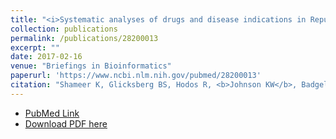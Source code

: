 ```yaml
---
title: "<i>Systematic analyses of drugs and disease indications in RepurposeDB reveal pharmacological, biological and epidemiological factors influencing drug repositioning</i>"
collection: publications
permalink: /publications/28200013
excerpt: "" 
date: 2017-02-16
venue: "Briefings in Bioinformatics"
paperurl: 'https://www.ncbi.nlm.nih.gov/pubmed/28200013'
citation: "Shameer K, Glicksberg BS, Hodos R, <b>Johnson KW</b>, Badgeley MA, Readhead B, Tomlinson MS, OConnor T, Miotto R, Kidd BA, Chen R, Ma'ayan A, Dudley JT. Brief Bioinform. 2018 Jul 20;19(4):656-678. doi: 10.1093/bib/bbw136. PubMed ID: 28200013"
---
```


* [PubMed Link](https://www.ncbi.nlm.nih.gov/pubmed/28200013)
* [Download PDF here](https://kippjohnson.com/files/28200013.pdf)

<script type='text/javascript' src='https://d1bxh8uas1mnw7.cloudfront.net/assets/embed.js'></script>
<div class='altmetric-embed' data-badge-type="medium-donut" data-pmid="28200013" data-hide-no-mentions="true" data-hide-less-than="1" class="altmetric-embed"></div>
